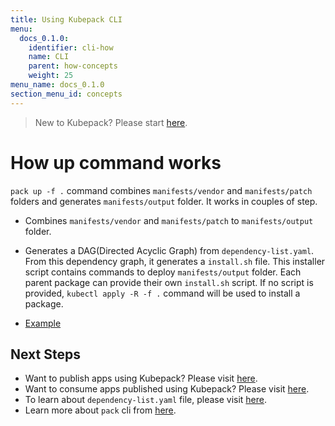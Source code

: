 ```yaml
---
title: Using Kubepack CLI
menu:
  docs_0.1.0:
    identifier: cli-how
    name: CLI
    parent: how-concepts
    weight: 25
menu_name: docs_0.1.0
section_menu_id: concepts
---
```


> New to Kubepack? Please start [here](/docs/0.1.0/concepts/README).

# How up command works

`pack up -f .` command combines `manifests/vendor` and `manifests/patch` folders and generates `manifests/output` folder. It works in couples of step.

 - Combines `manifests/vendor` and `manifests/patch` to `manifests/output` folder.
 - Generates a DAG(Directed Acyclic Graph) from `dependency-list.yaml`. From this dependency graph, it generates a `install.sh` file. This installer script contains commands to deploy `manifests/output` folder. Each parent package can provide their own `install.sh` script. If no script is provided, `kubectl apply -R -f .` command will be used to install a package.

- [Example](/docs/0.1.0/_testdata/test-11)

## Next Steps

- Want to publish apps using Kubepack? Please visit [here](/docs/0.1.0/concepts/how/publisher).
- Want to consume apps published using Kubepack? Please visit [here](/docs/0.1.0/concepts/how/user).
- To learn about `dependency-list.yaml` file, please visit [here](/docs/0.1.0/concepts/how/manifest).
- Learn more about `pack` cli from [here](/docs/0.1.0/concepts/how/cli).

